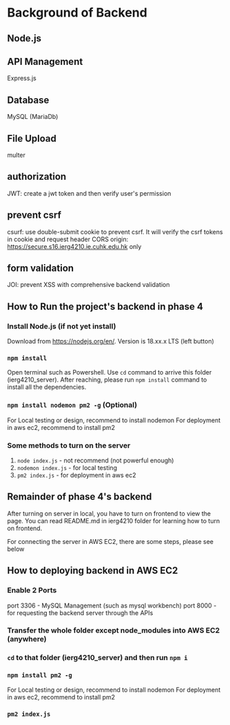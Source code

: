 # Background of Backend

## Node.js

## API Management

Express.js

## Database

MySQL (MariaDb)

## File Upload

multer

## authorization

JWT: create a jwt token and then verify user's permission

## prevent csrf

csurf: use double-submit cookie to prevent csrf. It will verify the csrf tokens in cookie and request header
CORS origin: https://secure.s16.ierg4210.ie.cuhk.edu.hk only

## form validation

JOI: prevent XSS with comprehensive backend validation

## How to Run the project's backend in phase 4

### Install Node.js (if not yet install)

Download from https://nodejs.org/en/. Version is 18.xx.x LTS (left button)

### `npm install`

Open terminal such as Powershell. Use `cd` command to arrive this folder (ierg4210_server). After reaching, please run `npm install` command to install all the dependencies.

### `npm install nodemon pm2 -g` (Optional)

For Local testing or design, recommend to install nodemon
For deployment in aws ec2, recommend to install pm2

### Some methods to turn on the server

1. `node index.js` - not recommend (not powerful enough)
2. `nodemon index.js` - for local testing
3. `pm2 index.js` - for deployment in aws ec2

## Remainder of phase 4's backend

After turning on server in local, you have to turn on frontend to view the page. You can read README.md in ierg4210 folder for learning how to turn on frontend.

For connecting the server in AWS EC2, there are some steps, please see below

## How to deploying backend in AWS EC2

### Enable 2 Ports

port 3306 - MySQL Management (such as mysql workbench)
port 8000 - for requesting the backend server through the APIs

### Transfer the whole folder except node_modules into AWS EC2 (anywhere)

### `cd` to that folder (ierg4210_server) and then run `npm i`

### `npm install pm2 -g`

For Local testing or design, recommend to install nodemon
For deployment in aws ec2, recommend to install pm2

### `pm2 index.js`
